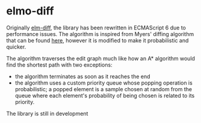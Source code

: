 # elmo-diff

Originally [elm-diff](../../../elmo-diff), the library has been rewritten in ECMAScript 6
due to performance issues. The algorithm is inspired from Myers' diffing algorithm
that can be found [here](https://neil.fraser.name/writing/diff/myers.pdf), however
it is modified to make it probabilistic and quicker.

The algorithm traverses the edit graph much like how an A\* algorithm would find
the shortest path with two exceptions:
- the algorithm terminates as soon as it reaches the end
- the algorithm uses a custom priority queue whose popping operation is probabilistic;
  a popped element is a sample chosen at random from the queue where each element's
  probability of being chosen is related to its priority.

The library is still in development
